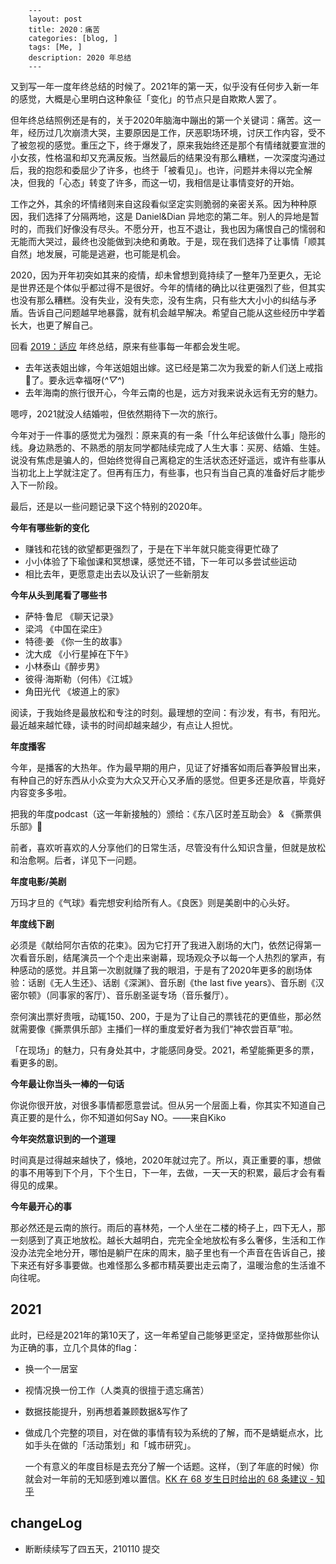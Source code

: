 		---
		layout: post
		title: 2020：痛苦
		categories: [blog, ]
		tags: [Me, ]
		description: 2020 年总结
		---

又到写一年一度年终总结的时候了。2021年的第一天，似乎没有任何步入新一年的感觉，大概是心里明白这种象征「变化」的节点只是自欺欺人罢了。

但年终总结照例还是有的，关于2020年脑海中蹦出的第一个关键词：痛苦。这一年，经历过几次崩溃大哭，主要原因是工作，厌恶职场环境，讨厌工作内容，受不了被忽视的感觉。重压之下，终于爆发了，原来我始终还是那个有情绪就要宣泄的小女孩，性格温和却又充满反叛。当然最后的结果没有那么糟糕，一次深度沟通过后，我的抱怨和委屈少了许多，也终于「被看见」。也许，问题并未得以完全解决，但我的「心态」转变了许多，而这一切，我相信是让事情变好的开始。

工作之外，其余的坏情绪则来自这段看似坚定实则脆弱的亲密关系。因为种种原因，我们选择了分隔两地，这是 Daniel&Dian 异地恋的第二年。别人的异地是暂时的，而我们好像没有尽头。不愿分开，也互不退让，我也因为痛恨自己的懦弱和无能而大哭过，最终也没能做到决绝和勇敢。于是，现在我们选择了让事情「顺其自然」地发展，可能是逃避，也可能是机会。

2020，因为开年初突如其来的疫情，却未曾想到竟持续了一整年乃至更久，无论是世界还是个体似乎都过得不是很好。今年的情绪的确比以往更强烈了些，但其实也没有那么糟糕。没有失业，没有失恋，没有生病，只有些大大小小的纠结与矛盾。告诉自己问题越早地暴露，就有机会越早解决。希望自己能从这些经历中学着长大，也更了解自己。

回看 [2019：适应](https://zhangdian0801.github.io/blog/2019Summary.html) 年终总结，原来有些事每一年都会发生呢。

- 去年送表姐出嫁，今年送姐姐出嫁。这已经是第二次为我爱的新人们送上戒指💍了。要永远幸福呀(*^▽^*)
- 去年海南的旅行很开心，今年云南的也是，远方对我来说永远有无穷的魅力。

嗯哼，2021就没人结婚啦，但依然期待下一次的旅行。

今年对于一件事的感觉尤为强烈：原来真的有一条「什么年纪该做什么事」隐形的线。身边熟悉的、不熟悉的朋友同学都陆续完成了人生大事：买房、结婚、生娃。说没有焦虑是骗人的，但始终觉得自己离稳定的生活状态还好遥远，或许有些事从当初北上上学就注定了。但再有压力，有些事，也只有当自己真的准备好后才能步入下一阶段。

最后，还是以一些问题记录下这个特别的2020年。

**今年有哪些新的变化**

- 赚钱和花钱的欲望都更强烈了，于是在下半年就只能变得更忙碌了
- 小小体验了下瑜伽课和冥想课，感觉还不错，下一年可以多尝试些运动
- 相比去年，更愿意走出去以及认识了一些新朋友

**今年从头到尾看了哪些书**

- 萨特·鲁尼 《聊天记录》
- 梁鸿 《中国在梁庄》
- 特德·姜 《你一生的故事》
- 沈大成 《小行星掉在下午》
- 小林泰山《醉步男》
- 彼得·海斯勒（何伟）《江城》
- 角田光代 《坡道上的家》

阅读，于我始终是最放松和专注的时刻。最理想的空间：有沙发，有书，有阳光。最近越来越忙碌，读书的时间却越来越少，有点让人担忧。

**年度播客**

今年，是播客的大热年。作为最早期的用户，见证了好播客如雨后春笋般冒出来，有种自己的好东西从小众变为大众又开心又矛盾的感觉。但更多还是欣喜，毕竟好内容变多多啦。

把我的年度podcast（这一年新接触的）颁给：《东八区时差互助会》 & 《撕票俱乐部》👏

前者，喜欢听喜欢的人分享他们的日常生活，尽管没有什么知识含量，但就是放松和治愈啊。后者，详见下一问题。

**年度电影/美剧**

万玛才旦的《气球》看完想安利给所有人。《良医》则是美剧中的心头好。

**年度线下剧**

必须是《献给阿尔吉侬的花束》。因为它打开了我进入剧场的大门，依然记得第一次看音乐剧，结尾演员一个个走出来谢幕，现场观众予以每一个人热烈的掌声，有种感动的感觉。并且第一次剧就赚了我的眼泪，于是有了2020年更多的剧场体验：话剧《无人生还》、话剧《深渊》、音乐剧《the last five years》、音乐剧《汉密尔顿》（同事家的客厅）、音乐剧圣诞专场（音乐餐厅）。

奈何演出票好贵哦，动辄150、200，于是为了让自己的票钱花的更值些，那必然就需要像《撕票俱乐部》主播们一样的重度爱好者为我们“神农尝百草”啦。

「在现场」的魅力，只有身处其中，才能感同身受。2021，希望能撕更多的票，看更多的剧。

**今年最让你当头一棒的一句话**

你说你很开放，对很多事情都愿意尝试。但从另一个层面上看，你其实不知道自己真正要的是什么，你不知道如何Say NO。——来自Kiko

**今年突然意识到的一个道理**

时间真是过得越来越快了，倏地，2020年就过完了。所以，真正重要的事，想做的事不用等到下个月，下个生日，下一年，去做，一天一天的积累，最后才会有看得见的成果。

**今年最开心的事**

那必然还是云南的旅行。雨后的喜林苑，一个人坐在二楼的椅子上，四下无人，那一刻感到了真正地放松。越长大越明白，完完全全地放松有多么奢侈，生活和工作没办法完全地分开，哪怕是躺尸在床的周末，脑子里也有一个声音在告诉自己，接下来还有好多事要做。也难怪那么多都市精英要出走云南了，温暖治愈的生活谁不向往呢。

## 2021 

此时，已经是2021年的第10天了，这一年希望自己能够更坚定，坚持做那些你认为正确的事，立几个具体的flag：

- 换一个一居室
- 视情况换一份工作（人类真的很擅于遗忘痛苦）
- 数据技能提升，别再想着兼顾数据&写作了
- 做成几个完整的项目，对在做的事情有较为系统的了解，而不是蜻蜓点水，比如手头在做的「活动策划」和「城市研究」。

	一个有意义的年度目标是去充分了解一个话题。这样，（到了年底的时候）你就会对一年前的无知感到难以置信。[KK 在 68 岁生日时给出的 68 条建议 - 知乎](https://zhuanlan.zhihu.com/p/143834871)
	
## changeLog

- 断断续续写了四五天，210110 提交